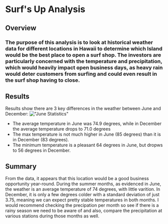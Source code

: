 # Surf's Up Analysis

## Overview
### The purpose of this analysis is to look at historical weather data for different locations in Hawaii to determine which Island would be the best place to open a surf shop.  The investors are particularly concerned with the temperature and precipitation, which would heavily impact open business days, as heavy rain would deter customers from surfing and could even result in the surf shop having to close.

## Results
Results show there are 3 key differences in the weather between June and December: 
!["June Statistics"](../Resources/Jun_Temps_Stats.png)

  - The average temperature in June was 74.9 degrees, while in December the average temperature drops to 71.0 degrees
  - The max temperature is not much higher in June (85 degrees) than it is in December (83 degrees). 
  - The minimum temperature is a pleasant 64 degrees in June, but dropws to 56 degrees in December. 

## Summary
From the data, it appears that this location would be a good business opportunity year-round.  During the summer months, as evidenced in June, the weather is an average temperature of 74 degrees, with little varition. In December, it is only a few degrees colder with a standard deviation of just 3.75, meaning we can expect pretty stable temperatures in both months.  I would recommend checking the precipation per month so see if there is a rainy season we need to be aware of and also, compare the precipitation at various stations during those months as well.
